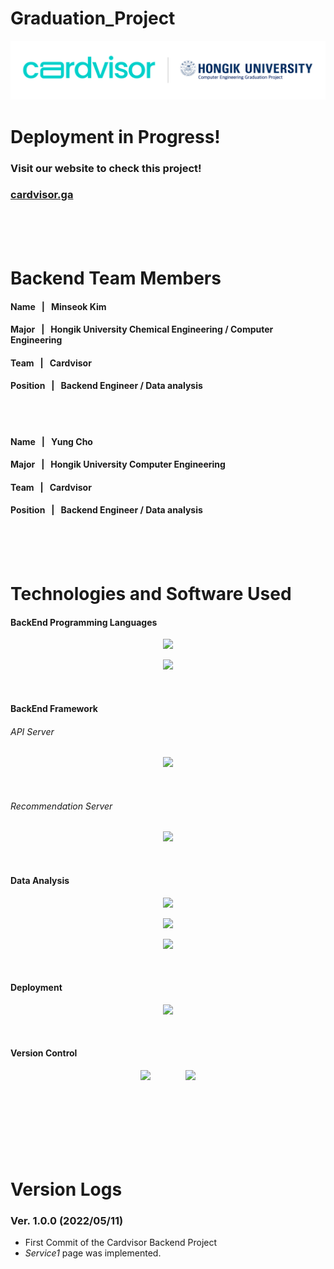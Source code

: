 # Graduation_Project

<p align="center"><img src="./MD/cardvisor_md.png" width="1200" height="=400"></p>



# Deployment in Progress!

### Visit our website to check this project!
[<h3 style="border-bottom: none">cardvisor.ga</h3>](http://cardvisor.ga)
<br><br><br>



# Backend Team Members

#### Name &nbsp; | &nbsp; Minseok Kim
#### Major &nbsp; | &nbsp; Hongik University Chemical Engineering / Computer Engineering
#### Team &nbsp; | &nbsp; Cardvisor
#### Position &nbsp; | &nbsp; Backend Engineer / Data analysis
<br><br>

#### Name &nbsp; | &nbsp; Yung Cho
#### Major &nbsp; | &nbsp; Hongik University Computer Engineering
#### Team &nbsp; | &nbsp; Cardvisor
#### Position &nbsp; | &nbsp; Backend Engineer / Data analysis
<br><br><br>



# Technologies and Software Used

#### BackEnd Programming Languages
<p align="center"><img src="./public/MD/CSS.png" height="60">
<p align="center"><img src="./public/MD/CSS.png" height="60">
</p>
<br>


#### BackEnd Framework

###### API Server
<p align="center"><img src="./public/MD/React.png" height="60">
</p>
<br>

###### Recommendation Server
<p align="center"><img src="./public/MD/React.png" height="60">
</p>
<br>

#### Data Analysis
<p align="center"><img src="./public/MD/CSS.png" height="60">
<p align="center"><img src="./public/MD/CSS.png" height="60">
<p align="center"><img src="./public/MD/CSS.png" height="60">
</p>
<br>


#### Deployment
<p align="center">
<img src="./public/MD/Amazon EC2.png" height="60">
</p>
<br>

#### Version Control
<p align="center">
<img src="./public/MD/Git.png" height="50">
&nbsp;&nbsp;&nbsp;&nbsp;&nbsp;&nbsp;&nbsp;&nbsp;&nbsp;&nbsp;&nbsp;&nbsp;
<img src="./public/MD/GitHub.png" height="50">
</p>
<br><br><br>
<br><br><br>


# Version Logs

### Ver. 1.0.0 (2022/05/11)
- First Commit of the Cardvisor Backend Project
- *Service1* page was implemented.


